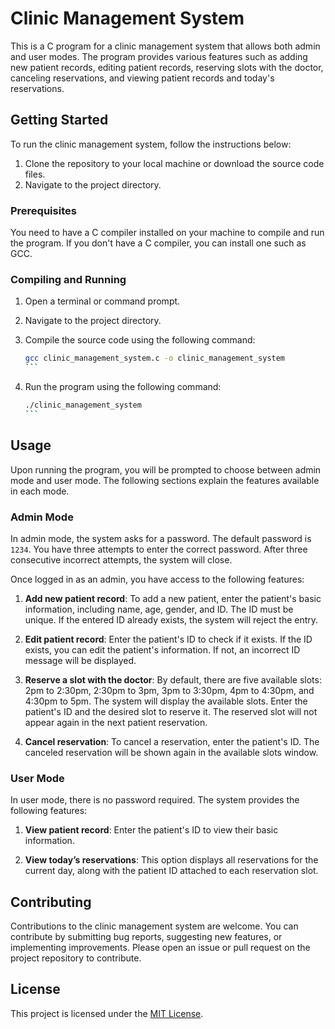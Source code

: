 # Clinic Management System

This is a C program for a clinic management system that allows both admin and user modes. The program provides various features such as adding new patient records, editing patient records, reserving slots with the doctor, canceling reservations, and viewing patient records and today's reservations.

## Getting Started

To run the clinic management system, follow the instructions below:

1. Clone the repository to your local machine or download the source code files.
2. Navigate to the project directory.

### Prerequisites

You need to have a C compiler installed on your machine to compile and run the program. If you don't have a C compiler, you can install one such as GCC.

### Compiling and Running

1. Open a terminal or command prompt.
2. Navigate to the project directory.
3. Compile the source code using the following command:

   `````bash
   gcc clinic_management_system.c -o clinic_management_system
   ```

4. Run the program using the following command:

   ````bash
   ./clinic_management_system
   ```

## Usage

Upon running the program, you will be prompted to choose between admin mode and user mode. The following sections explain the features available in each mode.

### Admin Mode

In admin mode, the system asks for a password. The default password is `1234`. You have three attempts to enter the correct password. After three consecutive incorrect attempts, the system will close.

Once logged in as an admin, you have access to the following features:

1. **Add new patient record**: To add a new patient, enter the patient's basic information, including name, age, gender, and ID. The ID must be unique. If the entered ID already exists, the system will reject the entry.

2. **Edit patient record**: Enter the patient's ID to check if it exists. If the ID exists, you can edit the patient's information. If not, an incorrect ID message will be displayed.

3. **Reserve a slot with the doctor**: By default, there are five available slots: 2pm to 2:30pm, 2:30pm to 3pm, 3pm to 3:30pm, 4pm to 4:30pm, and 4:30pm to 5pm. The system will display the available slots. Enter the patient's ID and the desired slot to reserve it. The reserved slot will not appear again in the next patient reservation.

4. **Cancel reservation**: To cancel a reservation, enter the patient's ID. The canceled reservation will be shown again in the available slots window.

### User Mode

In user mode, there is no password required. The system provides the following features:

1. **View patient record**: Enter the patient's ID to view their basic information.

2. **View today’s reservations**: This option displays all reservations for the current day, along with the patient ID attached to each reservation slot.

## Contributing

Contributions to the clinic management system are welcome. You can contribute by submitting bug reports, suggesting new features, or implementing improvements. Please open an issue or pull request on the project repository to contribute.

## License

This project is licensed under the [MIT License](LICENSE).
